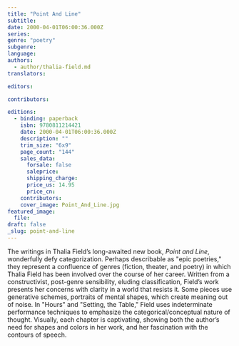 ```yaml
---
title: "Point And Line"
subtitle:
date: 2000-04-01T06:00:36.000Z
series:
genre: "poetry"
subgenre:
language:
authors:
  - author/thalia-field.md
translators:

editors:

contributors:

editions:
  - binding: paperback
    isbn: 9780811214421
    date: 2000-04-01T06:00:36.000Z
    description: ""
    trim_size: "6x9"
    page_count: "144"
    sales_data:
      forsale: false
      saleprice:
      shipping_charge:
      price_us: 14.95
      price_cn:
    contributors:
    cover_image: Point_And_Line.jpg
featured_image:
  file:
draft: false
_slug: point-and-line
---
```


The writings in Thalia Field’s long-awaited new book, _Point and Line_, wonderfully defy categorization. Perhaps describable as "epic poetries," they represent a confluence of genres (fiction, theater, and poetry) in which Thalia Field has been involved over the course of her career. Written from a constructivist, post-genre sensibility, eluding classification, Field’s work presents her concerns with clarity in a world that resists it. Some pieces use generative schemes, portraits of mental shapes, which create meaning out of noise. In "Hours" and "Setting, the Table," Field uses indeterminate performance techniques to emphasize the categorical/conceptual nature of thought. Visually, each chapter is captivating, showing both the author’s need for shapes and colors in her work, and her fascination with the contours of speech.

